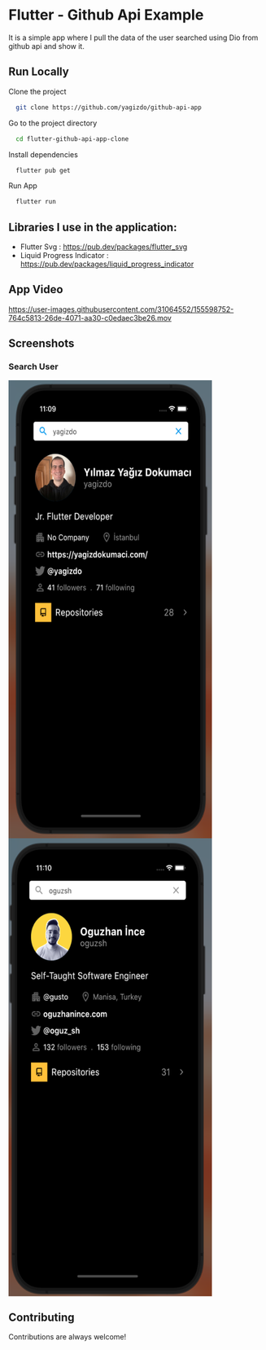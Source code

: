 # Flutter - Github Api Example

It is a simple app where I pull the data of the user searched using Dio from github api and show it.


## Run Locally

Clone the project

```bash
  git clone https://github.com/yagizdo/github-api-app
```

Go to the project directory

```bash
  cd flutter-github-api-app-clone
```

Install dependencies

```bash
  flutter pub get
```

Run App

```bash
  flutter run
```


##  Libraries I use in the application:
- Flutter Svg : https://pub.dev/packages/flutter_svg
- Liquid Progress Indicator : https://pub.dev/packages/liquid_progress_indicator

## App Video

https://user-images.githubusercontent.com/31064552/155598752-764c5813-26de-4071-aa30-c0edaec3be26.mov

## Screenshots

### Search User
<img align="center" width="400" height="900" src="screenshots/yagizdoss.png">
<img align="center" width="400" height="900" src="screenshots/oguzshss.png">



## Contributing

Contributions are always welcome!
